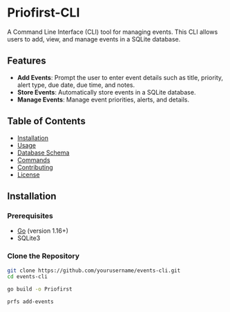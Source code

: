 # Priofirst-CLI

A Command Line Interface (CLI) tool for managing events. This CLI allows users to add, view, and manage events in a SQLite database.

## Features

- **Add Events**: Prompt the user to enter event details such as title, priority, alert type, due date, due time, and notes.
- **Store Events**: Automatically store events in a SQLite database.
- **Manage Events**: Manage event priorities, alerts, and details.

## Table of Contents

- [Installation](#installation)
- [Usage](#usage)
- [Database Schema](#database-schema)
- [Commands](#commands)
- [Contributing](#contributing)
- [License](#license)

## Installation

### Prerequisites

- [Go](https://golang.org/doc/install) (version 1.16+)
- SQLite3

### Clone the Repository

```bash
git clone https://github.com/yourusername/events-cli.git
cd events-cli

go build -o Priofirst

prfs add-events


